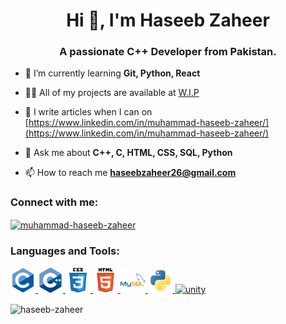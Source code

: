 <h1 align="center">Hi 👋, I'm Haseeb Zaheer</h1>
<h3 align="center">A passionate C++ Developer from Pakistan.</h3>

- 🌱 I’m currently learning **Git, Python, React**

- 👨‍💻 All of my projects are available at [W.I.P](W.I.P)

- 📝 I write articles when I can on [https://www.linkedin.com/in/muhammad-haseeb-zaheer/](https://www.linkedin.com/in/muhammad-haseeb-zaheer/)

- 💬 Ask me about **C++, C, HTML, CSS, SQL, Python**

- 📫 How to reach me **haseebzaheer26@gmail.com**

<h3 align="left">Connect with me:</h3>
<p align="left">
<a href="https://linkedin.com/in/muhammad-haseeb-zaheer" target="blank"><img align="center" src="https://raw.githubusercontent.com/rahuldkjain/github-profile-readme-generator/master/src/images/icons/Social/linked-in-alt.svg" alt="muhammad-haseeb-zaheer" height="30" width="40" /></a>
</p>

<h3 align="left">Languages and Tools:</h3>
<p align="left"> <a href="https://www.cprogramming.com/" target="_blank" rel="noreferrer"> <img src="https://raw.githubusercontent.com/devicons/devicon/master/icons/c/c-original.svg" alt="c" width="40" height="40"/> </a> <a href="https://www.w3schools.com/cpp/" target="_blank" rel="noreferrer"> <img src="https://raw.githubusercontent.com/devicons/devicon/master/icons/cplusplus/cplusplus-original.svg" alt="cplusplus" width="40" height="40"/> </a> <a href="https://www.w3schools.com/css/" target="_blank" rel="noreferrer"> <img src="https://raw.githubusercontent.com/devicons/devicon/master/icons/css3/css3-original-wordmark.svg" alt="css3" width="40" height="40"/> </a> <a href="https://www.w3.org/html/" target="_blank" rel="noreferrer"> <img src="https://raw.githubusercontent.com/devicons/devicon/master/icons/html5/html5-original-wordmark.svg" alt="html5" width="40" height="40"/> </a> <a href="https://www.mysql.com/" target="_blank" rel="noreferrer"> <img src="https://raw.githubusercontent.com/devicons/devicon/master/icons/mysql/mysql-original-wordmark.svg" alt="mysql" width="40" height="40"/> </a> <a href="https://www.python.org" target="_blank" rel="noreferrer"> <img src="https://raw.githubusercontent.com/devicons/devicon/master/icons/python/python-original.svg" alt="python" width="40" height="40"/> </a> <a href="https://unity.com/" target="_blank" rel="noreferrer"> <img src="https://www.vectorlogo.zone/logos/unity3d/unity3d-icon.svg" alt="unity" width="40" height="40"/> </a> </p>

<p><img align="center" src="https://github-readme-stats.vercel.app/api/top-langs?username=haseeb-zaheer&show_icons=true&locale=en&layout=compact" alt="haseeb-zaheer" /></p>

